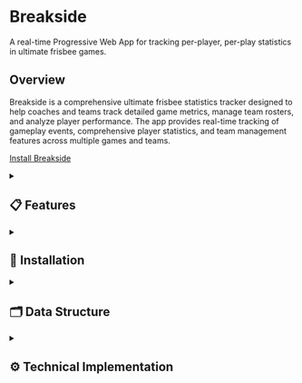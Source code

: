 # Breakside

A real-time Progressive Web App for tracking per-player, per-play statistics in ultimate frisbee games.

## Overview

Breakside is a comprehensive ultimate frisbee statistics tracker designed to help coaches and teams track detailed game metrics, manage team rosters, and analyze player performance. The app provides real-time tracking of gameplay events, comprehensive player statistics, and team management features across multiple games and teams.

[Install Breakside](#installation)

<details>
<summary><h2>📋 Features</h2></summary>

### Team Management
- **Multi-team support** - Create and manage multiple teams with different rosters
- **Roster management** - Add, remove, and edit player information including nicknames
- **Team data export/import** - Download team data as JSON files for backup or sharing
- **Team switching** - Easily switch between different teams during use

### Game Tracking Modes
- **Simple Mode** - Streamlined interface for basic scoring and key play tracking
- **Detailed Play-by-Play** - Comprehensive event logging for complete game analysis
- **Key Play Dialog** - Record specific important events without switching modes

### Real-Time Statistics
- **Player Performance Metrics** - Track goals, assists, turnovers, completed passes, and defensive plays
- **Playing Time Tracking** - Monitor exact time on field for each player
- **Point-by-Point Analysis** - See which players were active in each point
- **Game vs. Season Stats** - Toggle between current game and cumulative statistics

### Advanced Game Features
- **Line Management** - Select active players for each point, or sub in entire lines
- **Next-line Selection** - Select line for the next point during the current point
- **Score Attribution** - Attribute goals and assists to specific players
- **Point Timer** - Automatic timing of points with visual indicators
- **Undo Capability** - Correct mistakes with real-time undo functionality
- **Event Logging** - Detailed logging of all throws, turnovers, defensive plays, and violations

### Data & Export
- **JSON Export** - Export complete game data for analysis
- **Local Storage** - Automatic saving of all team and game data
- **Resume Games** - Pick up where you left off with in-progress games
- **Game History** - View and manage past games for each team

### User Interface
- **Responsive Design** - Optimized for both mobile and desktop use
- **Touch-Optimized** - Large buttons and gestures designed for sideline use
- **Offline Capability** - Full functionality without internet connection
- **Dark Theme** - Easy-to-read interface in various lighting conditions

</details>

<details>
<summary><h2>📱 Installation</h2></summary>

Breakside is a Progressive Web App (PWA) hosted at [https://luebke.us/ultistats](https://luebke.us/ultistats).

### Installing on Mobile Devices

**For iOS (iPhone/iPad):**
1. Open Safari and navigate to [https://luebke.us/ultistats](https://luebke.us/ultistats)
2. Tap the Share button (square with arrow pointing up)
3. Scroll down and tap "Add to Home Screen"
4. Tap "Add" to install the app on your home screen

**For Android:**
1. Open Chrome and navigate to [https://luebke.us/ultistats](https://luebke.us/ultistats)
2. Tap the three-dot menu (⋮) in the top-right corner
3. Tap "Add to Home screen" or "Install app"
4. Tap "Install" to add the app to your device

### Installing on Desktop

**For Chrome/Edge:**
1. Navigate to [https://luebke.us/ultistats](https://luebke.us/ultistats)
2. Click the install icon in the address bar (or menu → Install Breakside)
3. Click "Install" when prompted

**For Safari:**
1. Navigate to [https://luebke.us/ultistats](https://luebke.us/ultistats)
2. Go to File → Add to Desktop (or use Develop menu → Add to Dock)

Once installed, the app will work offline and provide a native app-like experience across all platforms.

</details>

<details>
<summary><h2>🗂️ Data Structure</h2></summary>

The app uses a hierarchical data model to track comprehensive game statistics:

### Teams
- Team name and roster management
- Collection of all games played
- Aggregate player statistics across all games
- Team-specific settings and configurations

### Games
- Team vs. opponent matchup with score tracking
- Starting position (offense/defense)
- Collection of individual points played
- Game start/end timestamps

### Points
- Active players selected for the point
- Starting position (offense/defense)
- Point winner (team/opponent)
- Collection of possessions within the point
- Point duration timestamps

### Possessions
- Offensive or defensive status
- Collection of all events during the possession
- Possession duration tracking
- Automatic possession switching on turnovers

### Events
- **Throw Events** - Completed passes with flags for hucks, hammers, dumps, break marks, layouts, and scores
- **Turnover Events** - Incomplete throws, drops, stalls, and throwaways
- **Defense Events** - Blocks, interceptions, defensive plays, and Callahans
- **Violation Events** - Travels, picks, and other rule violations
- Player references (thrower, receiver, defender)
- Precise timestamps for all events

</details>

<details>
<summary><h2>⚙️ Technical Implementation</h2></summary>

### Architecture
- **Progressive Web App (PWA)** - Modern web app with native app features
- **Vanilla JavaScript** - No external frameworks for optimal performance and reliability
- **Service Worker** - Offline functionality and caching for uninterrupted use
- **Local Storage** - Persistent data storage without requiring server infrastructure

### Performance Features
- **Network-First Strategy** - Optimized loading with fallback to cached content
- **Automatic Versioning** - Built-in version tracking and updates
- **Responsive CSS** - Mobile-first design with touch-optimized interactions
- **Efficient Data Structures** - Optimized for real-time updates and statistics calculation

### Browser Support
- **Full Support** - Chrome, Safari, Firefox, Edge on desktop and mobile
- **PWA Features** - Home screen installation, offline mode, and app-like experience
- **Touch Gestures** - Swipe navigation and touch-optimized controls for mobile use

### Data Persistence
- **Automatic Saving** - All changes saved immediately to local storage
- **No Setup Required** - Works immediately without configuration or accounts
- **Data Portability** - Complete JSON export/import for data backup and sharing

</details>